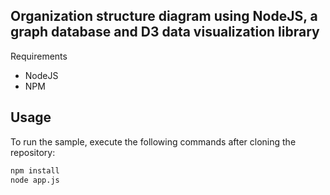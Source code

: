 ## Organization structure diagram using NodeJS, a graph database and D3 data visualization library 

Requirements
* NodeJS
* NPM

## Usage

To run the sample, execute the following commands after cloning the repository:

```sh
npm install
node app.js
```

